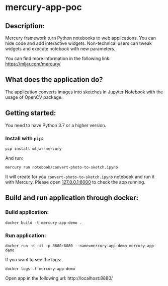 # mercury-app-poc

## Description:
Mercury framework turn Python notebooks to web applications. 
You can hide code and add interactive widgets. 
Non-technical users can tweak widgets and execute notebook with new parameters.
 
You can find more information in the following link: https://mljar.com/mercury/

## What does the application do?
The application converts images into sketches in Jupyter Notebook with the usage of OpenCV package.

## Getting started:
You need to have Python 3.7 or a higher version.

### Install with `pip`:

```
pip install mljar-mercury
```

And run:
```
mercury run notebook/convert-photo-to-sketch.ipynb
```

It will create for you `convert-photo-to-sketch.ipynb` notebook and run it with Mercury. 
Please open [127.0.0.1:8000](http://127.0.0.1:8000) to check the app running.

## Build and run application through docker:

### Build application:
 ```
docker build -t mercury-app-demo .  
 ```

### Run application:
```
docker run -d -it -p 8880:8080 --name=mercury-app-demo mercury-app-demo
```

If you want to see the logs:
```
docker logs -f mercury-app-demo 
```

Open app in the following url: http://localhost:8880/
